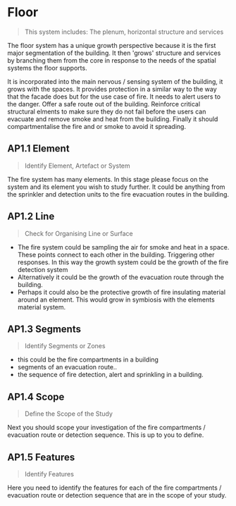 # Floor

>This system includes: The plenum, horizontal structure and services

The floor system has a unique growth perspective because it is the first major segmentation of the building. It then 'grows' structure and services by branching them from the core in response to the needs of the spatial systems the floor supports.

It is incorporated into the main nervous / sensing system of the building, it grows with the spaces. It provides protection in a similar way to the way that the facade does but for the use case of fire. It needs to alert users to the danger. Offer a safe route out of the building. Reinforce critical structural elments to make sure they do not fail before the users can evacuate and remove smoke and heat from the building. Finally it should compartmentalise the fire and or smoke to avoid it spreading.


## AP1.1 Element
> Identify Element, Artefact or System

The fire system has many elements. In this stage please focus on the system and its element you wish to study further. It could be anything from the sprinkler and detection units to the fire evacuation routes in the building.

## AP1.2 Line
> Check for Organising Line or Surface

* The fire system could be sampling the air for smoke and heat in a space. These points connect to each other in the building. Triggering other responses. In this way the growth system could be the growth of the fire detection system
* Alternatively it could be the growth of the evacuation route through the building.
* Perhaps it could also be the protective growth of fire insulating material around an element. This would grow in symbiosis with the elements material system.

## AP1.3 Segments
> Identify Segments or Zones

* this could be the fire compartments in a building
* segments of an evacuation route..
* the sequence of fire detection, alert and sprinkling in a building.

## AP1.4 Scope
> Define the Scope of the Study

Next you should scope your investigation of the fire compartments / evacuation route or detection sequence. This is up to you to define.

## AP1.5 Features
> Identify Features

Here you need to identify the features for each of the fire compartments / evacuation route or detection sequence that are in the scope of your study. 

